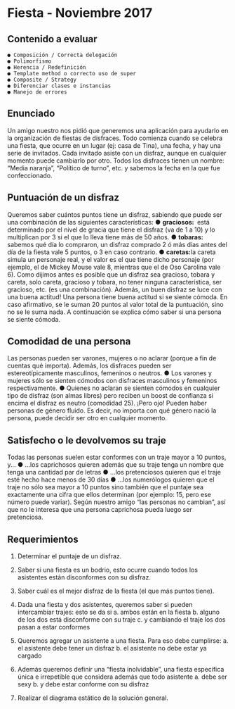 # Fiesta - Noviembre 2017

## Contenido a evaluar

```
● Composición / Correcta delegación
● Polimorfismo
● Herencia / Redefinición
● Template method o correcto uso de super
● Composite / Strategy
● Diferenciar clases e instancias
● Manejo de errores
```
## Enunciado

Un amigo nuestro nos pidió que generemos una
aplicación para ayudarlo en la organización de
fiestas de disfraces.
Todo comienza cuando se celebra una fiesta, que ocurre en un lugar (ej: casa de
Tina), una fecha, y hay una serie de invitados. Cada invitado asiste con un disfraz,
aunque en cualquier momento puede cambiarlo por otro. Todos los disfraces tienen
un nombre: “Media naranja”, “Político de turno”, etc. y sabemos la fecha en la que fue
confeccionado.

## Puntuación de un disfraz

Queremos saber cuántos puntos tiene un disfraz, sabiendo que puede ser una
combinación de las siguientes características:
● **graciosos: ​** está determinado por el nivel de gracia que tiene el disfraz (va de 1
a 10) y lo multiplican por 3 si el que lo lleva tiene más de 50 años.
● **tobaras:​** sabemos qué día lo compraron, un disfraz comprado 2 ó más días
antes del día de la fiesta vale 5 puntos, o 3 en caso contrario.
● **caretas:​** la careta simula un personaje real, y el valor es el que tiene dicho
personaje (por ejemplo, el de Mickey Mouse vale 8, mientras que el de Oso
Carolina vale 6).
Como dijimos antes es posible que un disfraz sea gracioso, tobara y careta, solo
careta, gracioso y tobara, no tener ninguna característica, ser gracioso, etc. (es una
combinación).
Además, un buen disfraz se luce con una buena actitud! Una persona tiene buena
actitud si se siente cómoda. En caso afirmativo, se le suman 20 puntos al valor total
de la puntuación, sino no se le suma nada. A continuación se explica cómo saber si
una persona se siente cómoda.


## Comodidad de una persona

Las personas pueden ser varones, mujeres o no aclarar (porque a fin de cuentas qué
importa). Además, los disfraces pueden ser estereotípicamente masculinos,
femeninos o neutros.
● Los varones y mujeres sólo se sienten cómodos con disfraces masculinos y
femeninos respectivamente.
● Quienes no aclaran se sienten cómodos en cualquier tipo de disfraz (son
almas libres) pero reciben un boost de confianza si encima el disfraz es
neutro (comodidad 25).
¡Pero ojo! Pueden haber personas de género fluido. Es decir, no importa con qué
género nació la persona, puede decidir ser otro en cualquier momento.

## Satisfecho o le devolvemos su traje

Todas las personas suelen estar conformes con un traje mayor a 10 puntos, y...
● ...los caprichosos quieren además que su traje tenga un nombre que tenga
una cantidad par de letras
● ...los pretenciosos quieren que el traje esté hecho hace menos de 30 días
● ...los numerólogos quieren que el traje no sólo sea mayor a 10 puntos sino
también que el puntaje sea exactamente una cifra que ellos determinan (por
ejemplo: 15, pero ese número puede variar).
Según nuestro amigo “las personas no cambian”, así que no le interesa que una
persona caprichosa pueda luego ser pretenciosa.

## Requerimientos

1. Determinar el puntaje de un disfraz.
2. Saber si una fiesta es un bodrio, esto ocurre cuando todos los asistentes
    están disconformes con su disfraz.
3. Saber cuál es el mejor disfraz de la fiesta (el que más puntos tiene).
4. Dada una fiesta y dos asistentes, queremos saber si pueden intercambiar
    trajes: esto se da si
       a. ambos están en la fiesta
       b. alguno de los dos está disconforme con su traje
       c. y cambiando el traje los dos pasan a estar conformes
5. Queremos agregar un asistente a una fiesta. Para eso debe cumplirse:
    a. el asistente debe tener un disfraz
    b. el asistente no debe estar ya cargado
6. Además queremos definir una “fiesta inolvidable”, una fiesta específica única
    e irrepetible que considera además que todo asistente
       a. debe ser sexy
       b. y debe estar conforme con su disfraz


7. Realizar el diagrama estático de la solución general.


